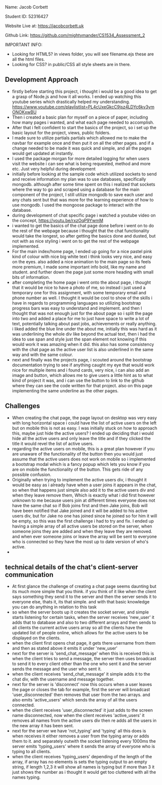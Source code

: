 Name: Jacob Corbett

Student ID: 52316427

Website Live at: https://jacobcorbett.uk

Github Link: https://github.com/mightymander/CS1534_Assessment_2

IMPORTANT INFO:

- Looking for HTML5? in views folder, you will see filename.ejs these are all the html files.
- Looking for CSS? in public/CSS all style sheets are in there.

## Development Approach

- firstly before starting this project, i thought i would be a good idea to get a grasp of Node.js and how it all works. I ended up watching this youtube series which drastically helped my understanding. https://www.youtube.com/playlistlist=PL4cUxeGkcC9jsz4LDYc6kv3ymONOKxwBU
- Then i created a basic plan for myself on a piece of paper, including how many pages i wanted, and what each page needed to accomplish.
- After that i felt confident to start the basics of the project, so i set up the basic layout for the project, views, public folders.
- I made sure to utilize partials partials which allowed me to make the navbar for example once and then put it on all the other pages. and if a change needed to be made it was quick and simple, and all the pages would get updated at instantly.
- I used the package morgan for more detailed logging for when users visit the website i can see what is being requested, method and more etc. Just very helpful during development
- initially before looking at the sample code which utilized sockets to send and receive information my plan was to use databases, specifically mongodb. although after some time spent on this i realized that sockets where the way to go and scraped using a database for the main component of the project, I still utilize mongodb to save each user and any chats sent but that was more for the learning experience of how to use mongodb. I used the mongoose package to interact with the database.
- during development of chat specific page i watched a youtube video on the concept, https://youtu.be/rxzOqP9YwmM
- i wanted to get the basics of the chat page done before i went on to do the rest of the webpage because i thought that the chat functionality would take the longest, so after getting the basics done and dusted, but not with as nice styling i went on to get the rest of the webpage implemented.
- For the main index/home page, I ended up going for a nice pastel pink kind of colour with nice big white text i think looks very nice, and easy on the eyes. also added a nice animation to the main page so its feels more premium, I made some important info bold, like my name and student. and further down the page just some more heading with small bits of information.
- after completing the home page i went onto the about page, i thought that it would be nice to have a photo of me, so instead i just used a temporary one for this assignment, with some temporary email and phone number as well. I thought it would be cool to show of the skills i have in regards to programming languages so utilizing bootstrap progress bars was easy to understand and implement. and then I thought that was not enough just for the about page so i split the page into two and added a place for me to just have space to write a lot of text, potentially talking about past jobs, achievements or really anything. i liked added the blue line under the about me, initially this was hard as it was underlining the whole div like beyond the actual text, then i had the idea to use span and style just the span element not knowing if this would work it was amazing when it did. this also has some consistency with the chat page as the active user list is also underlined in the same way and with the same colour.
- next and finally was the projects page, i scouted around the bootstrap documentation trying to see if anything caught my eye that would work nice for multiple items and i found cards, very nice, i can also add an image and button, which allows me to give users a little hint as to what kind of project it was, and i can use the button to link to the github where they can see the code written for that project. also on this page implementing the same underline as the other pages.

## Challenges

- When creating the chat page, the page layout on desktop was very easy with long horizontal space i could have the list of active users on the left but on mobile this is not as easy. I was initially stuck on how to approach this, maybe just hide the active users? I ended up deciding that i would hide all the active users and only leave the title and if they clicked the title it would revel the list of active users.
- regarding the active users on mobile, this is a great plan however if you are unaware of the functionality of the button then you would just assume that the active users does not work on mobile so i implemented a bootstrap modal which is a fancy popup which lets you know if you are on mobile the functionality of the button. This gets ride of any possible confusion.
- Originally when trying to implement the active users div, i thought it would be easy as i already have when a user joins it appears in the chat, so when that happens just simple also add it to the active users div and when they leave remove them, Which is exactly what i did first however unknown to me because users join at different times everyone does not have the same chat so if Bob joins first and then Jake joins, Bob will have been notified that Jake joined and it will be added to his active users div, but for Jake no one has joined since he joined so for him it will be empty, so this was the first challenge i had to try and fix. I ended up having a simple array of all active users be stored on the server, when someone joins they are added and when they leave they are removed. and when ever someone joins or leave the array will be sent to everyone who is connected so they have the most up to date version of who's active.
-

## technical details of the chat's client-server communication

- At first glance the challenge of creating a chat page seems daunting but its much more simple that you think. if you think of it like when the client says something they send it to the server and then the server sends it to everyone else, thats it, its that simple. and with that basic knowledge you can do anything in relation to this task
- so when the server boots up it creates the socket server, and simple starts listening for certain tasks, when the server receives 'new_user' it adds that to database and also to two different arrays and then sends to all clients the current active users array so all the clients have the updated list of people online, which allows for the active users to be displayed on the clients.
- when the client first opens chat page, it gets there username from them and then as stated above it emits it under 'new_user'
- next for the server is 'send_chat_message' when this is received this is when the client tries to send a message, the server then uses broadcast to send it to every client other than the one who sent it and the server sends the message and the user who sent it.
- when the client receives 'send_chat_message' it simple adds it to the chat div, with the username and message together.
- next for the server is 'disconnect' now this occurs when a user leaves the page or closes the tab for example, first the server will broadcast 'user_disconnected' then removes that user from the two arrays. and also emits 'active_users' which sends the array of all the users connected.
- when the client receives 'user_disconnected' it just adds to the screen name disconnected, now when the client receives 'active_users' it removes all names from the active users div then re adds all the users in the new array it has been sent.
- next for the server we have 'not_typing' and 'typing' all this does is when receives it either removes a user from the typing array or adds them to it. and separately outwith the socket listening every 1000ms the server emits 'typing_users' where it sends the array of everyone who is typing to all clients.
- when the client receives 'typing_users' depending of the length of the array, if array has no elements is sets the typing output to an empty string, if length 1,2,3 it will show all names is typing but if more than 3 it just shows the number as i thought it would get too cluttered with all the names typing.
